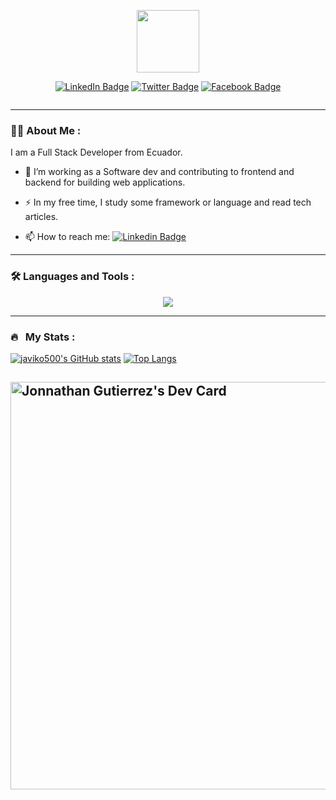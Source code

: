 ﻿<p align="center"><img src="https://media.giphy.com/media/0sm28bFYsixfuwV70C/giphy.gif" width="100"/></p>
<p align="center">
<a href="https://www.linkedin.com/in/javier-gutierrez-70ba43142/"><img src="https://img.shields.io/badge/LinkedIn-blue?style=for-the-badge&logo=linkedin&logoColor=white" alt="LinkedIn Badge"></a>
<a href="https://twitter.com/javiko500"><img src="https://img.shields.io/twitter/url?url=https%3A%2F%2Ftwitter.com%2Fjaviko500&style=for-the-badge&logo=x&logoColor=white&label=Twitter&labelColor=%23143055&color=%23143055" alt="Twitter Badge"></a>
<a href="https://www.facebook.com/javier.gutierres.712"><img src="https://img.shields.io/badge/Facebook-blue?style=for-the-badge&logo=Facebook&logoColor=white" alt="Facebook Badge"></a>
</p>
<div align="center">
<img src="https://komarev.com/ghpvc/?username=JaviKo500&style=flat-square&color=blue" alt=""/>
</div>

---

### :man_technologist: About Me :

I am a Full Stack Developer from Ecuador.

- 🔭 I’m working as a Software dev and contributing to frontend and backend for building web applications.

- ⚡ In my free time, I study some framework or language and read tech articles.

- 📫 How to reach me: [![Linkedin Badge](https://img.shields.io/badge/-linkedin-blue?style=flat&logo=Linkedin&logoColor=white)](https://www.linkedin.com/in/javier-gutierrez-70ba43142/)

---

### :hammer_and_wrench: Languages and Tools :

<p align="center">
  <a href="https://skillicons.dev">
    <img src="https://skillicons.dev/icons?i=java,spring,nodejs,express,nestjs,prisma,angular,html,js,css,ts,dart,flutter,firebase,mongodb,mysql,postgres,gitlab,github,git,docker,netlify,postman,vscode,npm,yarn,notion" />
  </a>
</p>

---

### 🔥 &nbsp; My Stats :

[![javiko500's GitHub stats](https://github-readme-stats.vercel.app/api?username=javiko500&show_icons=true&theme=dark)](https://github.com/javiko500/flutter_cinemapedia) [![Top Langs](https://github-readme-stats.vercel.app/api/top-langs/?username=javiko500&layout=compact&theme=vision-friendly-dark)](https://github.com/javiko500/flutter_cinemapedia)

<a href="https://app.daily.dev/javiko"><img src="https://api.daily.dev/devcards/v2/HGo851KDJ.png?type=wide&r=ng8" width="652" alt="Jonnathan Gutierrez's Dev Card"/></a>
---
